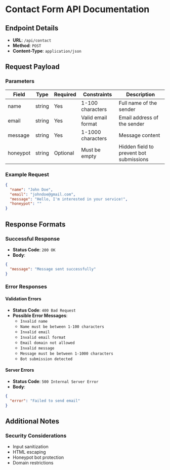 # Contact Form API Documentation

## Endpoint Details
- **URL**: `/api/contact`
- **Method**: `POST`
- **Content-Type**: `application/json`

## Request Payload

### Parameters
| Field     | Type   | Required | Constraints                     | Description                           |
|-----------|--------|----------|--------------------------------|---------------------------------------|
| name      | string | Yes      | 1-100 characters               | Full name of the sender               |
| email     | string | Yes      | Valid email format              | Email address of the sender           |
| message   | string | Yes      | 1-1000 characters               | Message content                       |
| honeypot  | string | Optional | Must be empty                  | Hidden field to prevent bot submissions |

### Example Request
```json
{
  "name": "John Doe",
  "email": "johndoe@gmail.com", 
  "message": "Hello, I'm interested in your service!",
  "honeypot": ""
}
```

## Response Formats

### Successful Response
- **Status Code**: `200 OK`
- **Body**:
```json
{
  "message": "Message sent successfully"
}
```

### Error Responses

#### Validation Errors
- **Status Code**: `400 Bad Request`
- **Possible Error Messages**:
    - `Invalid name`
    - `Name must be between 1-100 characters`
    - `Invalid email`
    - `Invalid email format`
    - `Email domain not allowed`
    - `Invalid message`
    - `Message must be between 1-1000 characters`
    - `Bot submission detected`

#### Server Errors
- **Status Code**: `500 Internal Server Error`
- **Body**:
```json
{
  "error": "Failed to send email"
}
```

## Additional Notes

### Security Considerations
- Input sanitization
- HTML escaping
- Honeypot bot protection
- Domain restrictions
